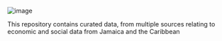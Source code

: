 ![image](https://github.com/plotdata/DATABANK/assets/169538677/394e1755-330f-46a7-852c-e9e5be70be80)

This repository contains curated data, from multiple sources relating to economic and social data from Jamaica and the Caribbean 
